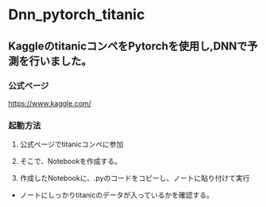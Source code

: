 # Dnn_pytorch_titanic

## KaggleのtitanicコンペをPytorchを使用し,DNNで予測を行いました。

### 公式ページ
https://www.kaggle.com/

### 起動方法
1. 公式ページでtitanicコンペに参加
2. そこで、Notebookを作成する。

3. 作成したNotebookに、.pyのコードをコピーし、ノートに貼り付けて実行
 + ノートにしっかりtitanicのデータが入っているかを確認する。
